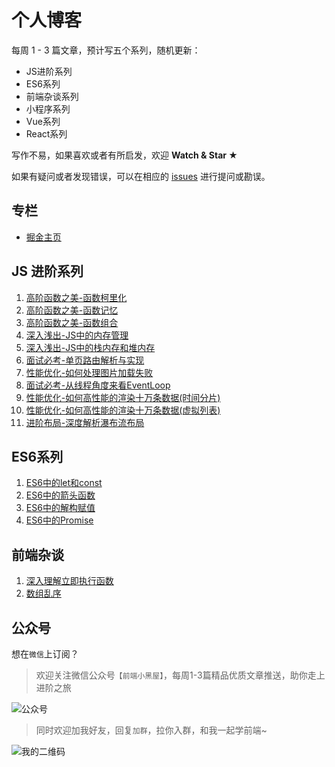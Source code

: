 # 个人博客

每周 1 - 3 篇文章，预计写五个系列，随机更新：

+ JS进阶系列
+ ES6系列
+ 前端杂谈系列
+ 小程序系列
+ Vue系列
+ React系列

写作不易，如果喜欢或者有所启发，欢迎 **Watch & Star ★**

如果有疑问或者发现错误，可以在相应的 [issues](https://github.com/chenqf/frontEndBlog/issues) 进行提问或勘误。

## 专栏

+ [掘金主页](https://juejin.im/user/5c6e666be51d457fd033e984/posts)

## JS 进阶系列

1. [高阶函数之美-函数柯里化](https://github.com/chenqf/frontEndBlog/issues/10)
2. [高阶函数之美-函数记忆](https://github.com/chenqf/frontEndBlog/issues/1)
3. [高阶函数之美-函数组合](https://github.com/chenqf/frontEndBlog/issues/13)
4. [深入浅出-JS中的内存管理](https://github.com/chenqf/frontEndBlog/issues/8)
5. [深入浅出-JS中的栈内存和堆内存](https://github.com/chenqf/frontEndBlog/issues/9)
6. [面试必考-单页路由解析与实现](https://github.com/chenqf/frontEndBlog/issues/11)
7. [性能优化-如何处理图片加载失败](https://github.com/chenqf/frontEndBlog/issues/12)
8. [面试必考-从线程角度来看EventLoop](https://github.com/chenqf/frontEndBlog/issues/14)
9. [性能优化-如何高性能的渲染十万条数据(时间分片)](https://github.com/chenqf/frontEndBlog/issues/15)
10. [性能优化-如何高性能的渲染十万条数据(虚拟列表)](https://github.com/chenqf/frontEndBlog/issues/16)
11. [进阶布局-深度解析瀑布流布局](https://github.com/chenqf/frontEndBlog/issues/17)

## ES6系列

1. [ES6中的let和const](https://github.com/chenqf/frontEndBlog/issues/2)
2. [ES6中的箭头函数](https://github.com/chenqf/frontEndBlog/issues/4)
3. [ES6中的解构赋值](https://github.com/chenqf/frontEndBlog/issues/6)
4. [ES6中的Promise](https://github.com/chenqf/frontEndBlog/issues/7)

## 前端杂谈

1. [深入理解立即执行函数](https://github.com/chenqf/frontEndBlog/issues/3)
2. [数组乱序](https://github.com/chenqf/frontEndBlog/issues/5)

## 公众号

想在`微信`上订阅？

> 欢迎关注微信公众号`【前端小黑屋】`，每周1-3篇精品优质文章推送，助你走上进阶之旅

![公众号](https://raw.githubusercontent.com/chenqf/frontEndBlog/master/gongzhonghao_sou.png)

> 同时欢迎加我好友，回复`加群`，拉你入群，和我一起学前端~

![我的二维码](https://raw.githubusercontent.com/chenqf/frontEndBlog/master/wo-sm.png)
